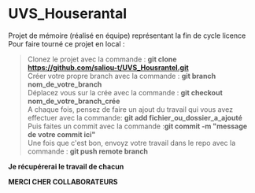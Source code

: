 # UVS_Houserantal
Projet de mémoire (réalisé en équipe) représentant la fin de cycle licence 
Pour faire tourné ce projet en local : 
>Clonez le projet avec la commande : **git clone https://github.com/saliou-t/UVS_Housrantel.git <br />**
>Créer votre propre branch avec la commande : **git branch nom_de_votre_branch <br />**
>Déplacez vous sur la crée avec la commande : **git checkout nom_de_votre_branch_crée <br />**
>A chaque fois, pensez de faire un ajout du travail qui vous avez effectuer avec la commande: **git add fichier_ou_dossier_a_ajouté <br />**
>Puis faites un commit avec la commande :**git commit -m "message de votre commit ici"** <br />
>Une fois que c'est bon, envoyz votre travail dans le repo avec la commande  : **git push remote branch**

**Je récupérerai le travail de chacun**

**MERCI CHER COLLABORATEURS**
